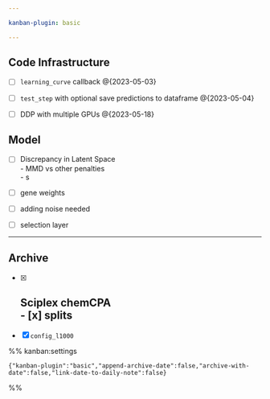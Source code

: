 ```yaml
---

kanban-plugin: basic

---
```


## Code Infrastructure

- [ ] `learning_curve` callback @{2023-05-03}
- [ ] `test_step` with optional save predictions to dataframe @{2023-05-04}
- [ ] DDP with multiple GPUs @{2023-05-18}


## Model

- [ ] Discrepancy in Latent Space <br>- MMD vs other penalties <br>- s
- [ ] gene weights
- [ ] adding noise needed
- [ ] selection layer


***

## Archive

- [x] ## Sciplex chemCPA<br>- [x] splits
- [x] `config_l1000`

%% kanban:settings
```
{"kanban-plugin":"basic","append-archive-date":false,"archive-with-date":false,"link-date-to-daily-note":false}
```
%%